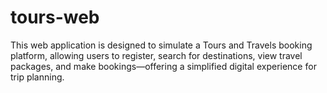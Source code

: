 # tours-web
This web application is designed to simulate a Tours and Travels booking platform, allowing users to register, search for destinations, view travel packages, and make bookings—offering a simplified digital experience for trip planning.

